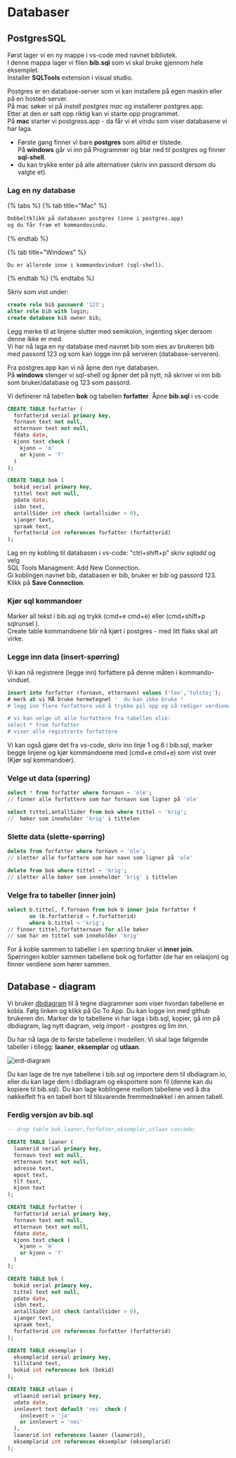 # Databaser

## PostgresSQL

Først lager vi en ny mappe i vs-code med navnet bibliotek.  
I denne mappa lager vi filen **bib.sql** som vi skal bruke gjennom hele eksemplet.  
Installer **SQLTools** extension i visual studio.

Postgres er en database-server som vi kan installere på egen maskin eller på en hosted-server.  
På mac søker vi på _install postgres mac_ og installerer postgres.app.  
Etter at den er satt opp riktig kan vi starte opp programmet.  
På **mac** starter vi postgress.app - da får vi et vindu som viser databasene vi har laga.  
  -  Første gang finner vi bare **postgres** som alltid er tilstede.  
På **windows** går vi inn på Programmer og blar ned til postgres og finner **sql-shell**.  
  -  du kan trykke enter på alle alternativer \(skriv inn passord dersom du valgte et\).

### Lag en ny database

{% tabs %}
{% tab title="Mac" %}
```sql
Dobbeltklikk på databasen postgres (inne i postgres.app) 
og du får fram et kommandovindu.
```
{% endtab %}

{% tab title="Windows" %}
```
Du er allerede inne i kommandovinduet (sql-shell).
```
{% endtab %}
{% endtabs %}

Skriv som vist under:

```sql
create role bib password '123';
alter role bib with login;
create database bib owner bib;
```

Legg merke til at linjene slutter med semikolon, ingenting skjer dersom denne ikke er med.  
Vi har nå laga en ny database med navnet bib som eies av brukeren bib med passord 123 og som kan logge inn på serveren \(database-serveren\).

Fra postgres.app kan vi nå åpne den nye databasen.  
På **windows** stenger vi sql-shell og åpner det på nytt, nå skriver vi inn bib som bruker/database og 123 som passord.

Vi definerer nå tabellen **bok** og tabellen **forfatter**. Åpne **bib.sql** i vs-code

```sql
CREATE TABLE forfatter (
  forfatterid serial primary key,
  fornavn text not null,
  etternavn text not null,
  fdato date,
  kjonn text check (
    kjonn = 'm'
    or kjonn = 'f'
  )
);

CREATE TABLE bok (
  bokid serial primary key,
  tittel text not null,
  pdato date,
  isbn text,
  antallSider int check (antallsider > 0),
  sjanger text,
  spraak text,
  forfatterid int references forfatter (forfatterid)
);
```

Lag en ny kobling til databasen i vs-code: "ctrl+shift+p"  skriv _sqladd_ og velg  
SQL Tools Managment: Add New Connection.  
Gi koblingen navnet bib, databasen er bib, bruker er bib og passord 123.  
Klikk på **Save Connection**.

### Kjør sql kommandoer

Marker all tekst i bib.sql og trykk \(cmd+e cmd+e\) eller \(cmd+shift+p sqlrunsel \).  
Create table kommandoene blir nå kjørt i postgres - med litt flaks skal alt virke.

### Legge inn data \(insert-spørring\)

Vi kan nå registrere \(legge inn\) forfattere på denne måten i kommando-vinduet.

```sql
insert into forfatter (fornavn, etternavn) values ('leo','tolstoj');
# merk at vi MÅ bruke hermetegnet '  du kan ikke bruke "
# legg inn flere forfattere ved å trykke pil opp og så rediger verdiene

# vi kan velge ut alle forfattere fra tabellen slik:
select * from forfatter
# viser alle registrerte forfattere
```

Vi kan også gjøre det fra vs-code, skriv inn linje 1 og 6 i bib.sql, marker begge linjene og kjør kommandoene med \(cmd+e cmd+e\) som vist over \(Kjør sql kommandoer\).

### Velge ut data \(spørring\)

```sql
select * from forfatter where fornavn ~ 'ole';
// finner alle forfattere som har fornavn som ligner på 'ole'

select tittel,antallSider from bok where tittel ~ 'krig';
//  bøker som inneholder 'krig' i tittelen
```

### Slette data \(slette-spørring\)

```sql
delete from forfatter where fornavn ~ 'ole';
// sletter alle forfattere som har navn som ligner på 'ole'

delete from bok where tittel ~ 'krig';
// sletter alle bøker som inneholder 'krig' i tittelen
```

### Velge fra to tabeller \(inner join\)

```sql
select b.tittel, f.fornavn from bok b inner join forfatter f 
       on (b.forfatterid = f.forfatterid)
       where b.tittel ~ 'krig';
// finner tittel,forfatternavn for alle bøker 
// som har en tittel som inneholder 'krig'       
```

For å koble sammen to tabeller i en spørring bruker vi **inner join**.  
Spørringen kobler sammen tabellene bok og forfatter \(de har en relasjon\) og finner verdiene som hører sammen.

## Database - diagram

Vi bruker [dbdiagram](https://dbdiagram.io) til å tegne diagrammer som viser hvordan tabellene er kobla. Følg linken og klikk på Go To App. Du kan logge inn med github brukeren din. Marker de to tabellene vi har laga i bib.sql, kopier, gå inn på dbdiagram, lag nytt diagram, velg import - postgres og lim inn.

Du har nå laga de to første tabellene i modellen. Vi skal lage følgende tabeller i tillegg:   **laaner**, **eksemplar** og **utlaan**.

![erd-diagram](../.gitbook/assets/skjermbilde-2019-11-14-kl.-13.08.42.png)

Du kan lage de tre nye tabellene i bib.sql og importere dem til dbdiagram.io, eller du kan lage dem i dbdiagram og eksportere som fil \(denne kan du kopiere til bib.sql\). Du kan lage koblingene mellom tabellene ved å dra nøkkelfelt fra en tabell bort til tilsvarende fremmednøkkel i en annen tabell.

### Ferdig versjon av bib.sql

```sql
-- drop table bok,laaner,forfatter,eksemplar,utlaan cascade;

CREATE TABLE laaner (
  laanerid serial primary key,
  fornavn text not null,
  etternavn text not null,
  adresse text,
  epost text,
  tlf text,
  kjonn text
);

CREATE TABLE forfatter (
  forfatterid serial primary key,
  fornavn text not null,
  etternavn text not null,
  fdato date,
  kjonn text check (
    kjonn = 'm'
    or kjonn = 'f'
  )
);

CREATE TABLE bok (
  bokid serial primary key,
  tittel text not null,
  pdato date,
  isbn text,
  antallSider int check (antallsider > 0),
  sjanger text,
  spraak text,
  forfatterid int references forfatter (forfatterid)
);

CREATE TABLE eksemplar (
  eksemplarid serial primary key,
  tillstand text,
  bokid int references bok (bokid)
);

CREATE TABLE utlaan (
  utlaanid serial primary key,
  udato date,
  innlevert text default 'nei' check (
    innlevert = 'ja'
    or innlevert = 'nei'
  ),
  laanerid int references laaner (laanerid),
  eksemplarid int references eksemplar (eksemplarid)
);
```

